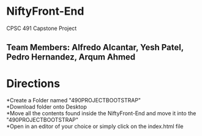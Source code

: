 # NiftyFront-End
CPSC 491 Capstone Project
## Team Members: Alfredo Alcantar, Yesh Patel, Pedro Hernandez, Arqum Ahmed

# Directions
*Create a Folder named "490PROJECTBOOTSTRAP" <br/>
*Download folder onto Desktop <br/>
*Move all the contents found inside the NiftyFront-End and move it into the "490PROJECTBOOTSTRAP" <br/>
*Open in an editor of your choice or simply click on the index.html file
